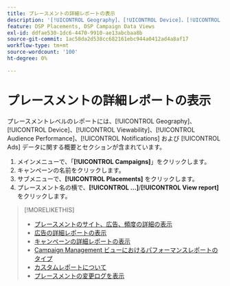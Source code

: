 ```yaml
---
title: プレースメントの詳細レポートの表示
description: '[!UICONTROL Geography]、[!UICONTROL Device]、[!UICONTROL Viewability]、[!UICONTROL Audience Performance]、[!UICONTROL Notifications]、[!UICONTROL Ads] の各データに関するセクションでプレースメントレベルのレポートを開く方法を説明します。'
feature: DSP Placements, DSP Campaign Data Views
exl-id: ddfae530-1dc6-4470-9910-ae13abcbaa8b
source-git-commit: 1ac58da2d538cc682161ebc944a0412ad4a8af17
workflow-type: tm+mt
source-wordcount: '100'
ht-degree: 0%

---
```


# プレースメントの詳細レポートの表示

<!--legacy --> プレースメントレベルのレポートには、[!UICONTROL Geography]、[!UICONTROL Device]、[!UICONTROL Viewability]、[!UICONTROL Audience Performance]、[!UICONTROL Notifications] および [!UICONTROL Ads] データに関する概要とセクションが含まれています。

1. メインメニューで、「**[!UICONTROL Campaigns]**」をクリックします。
1. キャンペーンの名前をクリックします。
1. サブメニューで、**[!UICONTROL Placements]** をクリックします。
1. プレースメント名の横で、**[!UICONTROL ...]**/**[!UICONTROL View report]** をクリックします。

>[!MORELIKETHIS]
>
>* [ プレースメントのサイト、広告、頻度の詳細の表示 ](/help/dsp/campaign-management/reports/placement-details-view.md)
>* [ 広告の詳細レポートの表示 ](/help/dsp/campaign-management/ads/ad-view-report.md)
>* [ キャンペーンの詳細レポートの表示 ](/help/dsp/campaign-management/campaigns/campaign-view-report.md)
>* [Campaign Management ビューにおけるパフォーマンスレポートのタイプ ](/help/dsp/campaign-management/reports/campaign-reports-about.md)
>* [ カスタムレポートについて ](/help/dsp/reports/report-about.md)
>* [ プレースメントの変更ログを表示 ](placement-change-log.md)
